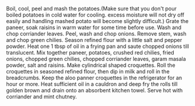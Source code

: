 Boil, cool, peel and mash the potatoes.(Make sure that you don't pour boiled potatoes in cold water for cooling. excess moisture will not dry off easily and handling mashed potato will become slightly difficult.) 
Grate the paneer, soak raisins in warm water for some time before use. Wash and chop corriander leaves. Peel, wash and chop onions. Remove stem, wash and chop green chilies. Season refined flour with a little salt and pepper powder.
Heat one 1 tbsp of oil in a frying pan and saute chopped onions till translucent.
Mix together paneer, potatoes, crushed red chilies, fried onions, chopped green chilies, chopped corriander leaves, garam masala powder, salt and raisins.
Make cylindrical shaped croquettes.
Roll the croquettes in seasoned refined flour, then dip in milk and roll in the breadcrumbs. Keep the aloo panner croquettes in the refrigerator for an hour or more.
Heat sufficient oil in a cauldron and deep fry the rolls till golden brown and drain onto an absorbent kitchen towel.
Serve hot with corriander and mint chutney.